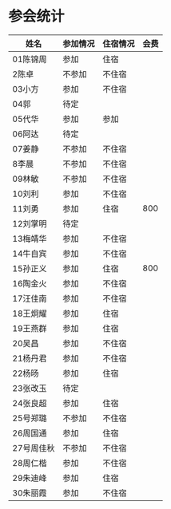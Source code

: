 # 参会统计

姓名|参加情况|住宿情况|会费
---|---|---|---
01陈锦周|参加|住宿|
2陈卓|不参加|不住宿|
03小方|参加|不住宿|
04郭|待定||
05代华|参加|参加|
06阿达|待定||
07姜静|不参加|不住宿|
8李晨|不参加|不住宿|
09林敏|不参加|不住宿|
10刘利|参加|不住宿|
11刘勇|参加|住宿|800
12刘掌明|待定||
13梅靖华|参加|不住宿|
14牛自宾|参加|不住宿|
15孙正义|参加|住宿|800
16陶金火|参加|不住宿|
17汪佳南|参加|不住宿|
18王炯耀|参加|住宿|
19王燕群|参加|住宿|
20吴昌|参加|不住宿|
21杨丹君|参加|不住宿|
22杨旸|参加|住宿|
23张改玉|待定||
24张良超|参加|住宿|
25号郑璐|不参加|不住宿|
26周国通|参加|住宿|
27号周佳秋|不参加|不住宿|
28周仁楷|参加|不住宿|
29朱迪峰|参加|住宿|
30朱丽霞|参加|不住宿|
